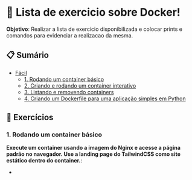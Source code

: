 # 🚀 Lista de exercicio sobre Docker!

**Objetivo**: Realizar a lista de exercício disponibilizada e colocar prints e comandos para evidenciar a realizacao da mesma.

## 📋 Sumário
- [Fácil](#-facil)
  - [1. Rodando um container básico](#1-facil)
  - [2. Criando e rodando um container interativo](#2-facil)
  - [3. Listando e removendo containers](#3-facil)
  - [4. Criando um Dockerfile para uma aplicação simples em Python](#4-facil)

## 🔧 Exercícios

### 1. Rodando um container básico
**Execute um container usando a imagem do Nginx e acesse a página padrão no 
navegador. Use a landing page do TailwindCSS como site estático dentro do 
container.**:  

- 
